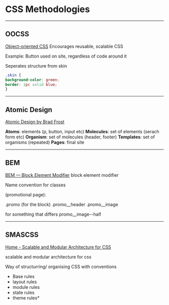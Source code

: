 # CSS Methodologies
---
## OOCSS
[Object-oriented CSS](http://oocss.org/)
Encourages reusable, scalable CSS

Example: Button used on site, regardless of code around it

Seperates structure from skin
```css
.skin {
background-color: green;
border: 1pc solid blue;
}
```
---
## Atomic Design
[Atomic Design by Brad Frost](http://atomicdesign.bradfrost.com/)

**Atoms**: elements (p, button, input etc)
**Molecules**: set of elements (serach form etc)
**Organism**: set of molecules (header, footer)
**Templates**: set of organisms (repeated)
**Pages**: final site

---

## BEM
[BEM — Block Element Modifier](http://getbem.com/)
block element modifier

Name convention for classes

(promotional page):

.promo (for the block)
.promo__header
.promo__image

for something that differs
promo__image--half

---

## SMASCSS
[Home - Scalable and Modular Architecture for CSS](https://smacss.com/)

scalable and modular architecture for css

Way of structurring/ organising CSS with conventions
* Base rules
* layout rules 
* module rules
* state rules
* theme rules*

